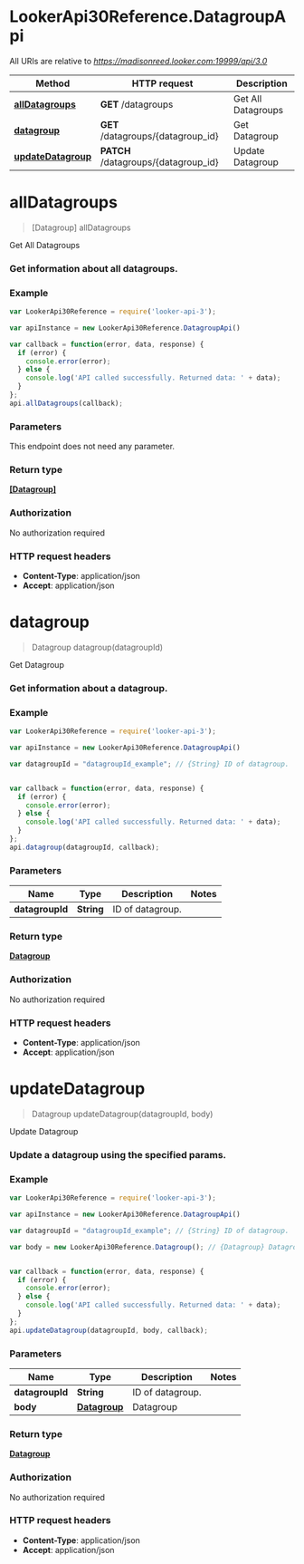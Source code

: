# LookerApi30Reference.DatagroupApi

All URIs are relative to *https://madisonreed.looker.com:19999/api/3.0*

Method | HTTP request | Description
------------- | ------------- | -------------
[**allDatagroups**](DatagroupApi.md#allDatagroups) | **GET** /datagroups | Get All Datagroups
[**datagroup**](DatagroupApi.md#datagroup) | **GET** /datagroups/{datagroup_id} | Get Datagroup
[**updateDatagroup**](DatagroupApi.md#updateDatagroup) | **PATCH** /datagroups/{datagroup_id} | Update Datagroup


<a name="allDatagroups"></a>
# **allDatagroups**
> [Datagroup] allDatagroups

Get All Datagroups

### Get information about all datagroups.


### Example
```javascript
var LookerApi30Reference = require('looker-api-3');

var apiInstance = new LookerApi30Reference.DatagroupApi()

var callback = function(error, data, response) {
  if (error) {
    console.error(error);
  } else {
    console.log('API called successfully. Returned data: ' + data);
  }
};
api.allDatagroups(callback);
```

### Parameters
This endpoint does not need any parameter.

### Return type

[**[Datagroup]**](Datagroup.md)

### Authorization

No authorization required

### HTTP request headers

 - **Content-Type**: application/json
 - **Accept**: application/json

<a name="datagroup"></a>
# **datagroup**
> Datagroup datagroup(datagroupId)

Get Datagroup

### Get information about a datagroup.


### Example
```javascript
var LookerApi30Reference = require('looker-api-3');

var apiInstance = new LookerApi30Reference.DatagroupApi()

var datagroupId = "datagroupId_example"; // {String} ID of datagroup.


var callback = function(error, data, response) {
  if (error) {
    console.error(error);
  } else {
    console.log('API called successfully. Returned data: ' + data);
  }
};
api.datagroup(datagroupId, callback);
```

### Parameters

Name | Type | Description  | Notes
------------- | ------------- | ------------- | -------------
 **datagroupId** | **String**| ID of datagroup. | 

### Return type

[**Datagroup**](Datagroup.md)

### Authorization

No authorization required

### HTTP request headers

 - **Content-Type**: application/json
 - **Accept**: application/json

<a name="updateDatagroup"></a>
# **updateDatagroup**
> Datagroup updateDatagroup(datagroupId, body)

Update Datagroup

### Update a datagroup using the specified params.


### Example
```javascript
var LookerApi30Reference = require('looker-api-3');

var apiInstance = new LookerApi30Reference.DatagroupApi()

var datagroupId = "datagroupId_example"; // {String} ID of datagroup.

var body = new LookerApi30Reference.Datagroup(); // {Datagroup} Datagroup


var callback = function(error, data, response) {
  if (error) {
    console.error(error);
  } else {
    console.log('API called successfully. Returned data: ' + data);
  }
};
api.updateDatagroup(datagroupId, body, callback);
```

### Parameters

Name | Type | Description  | Notes
------------- | ------------- | ------------- | -------------
 **datagroupId** | **String**| ID of datagroup. | 
 **body** | [**Datagroup**](Datagroup.md)| Datagroup | 

### Return type

[**Datagroup**](Datagroup.md)

### Authorization

No authorization required

### HTTP request headers

 - **Content-Type**: application/json
 - **Accept**: application/json

